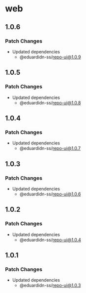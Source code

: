 # web

## 1.0.6

### Patch Changes

- Updated dependencies
  - @eduardidn-ss/repo-ui@1.0.9

## 1.0.5

### Patch Changes

- Updated dependencies
  - @eduardidn-ss/repo-ui@1.0.8

## 1.0.4

### Patch Changes

- Updated dependencies
  - @eduardidn-ss/repo-ui@1.0.7

## 1.0.3

### Patch Changes

- Updated dependencies
  - @eduardidn-ss/repo-ui@1.0.6

## 1.0.2

### Patch Changes

- Updated dependencies
  - @eduardidn-ss/repo-ui@1.0.4

## 1.0.1

### Patch Changes

- Updated dependencies
  - @eduardidn-ss/repo-ui@1.0.3
